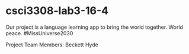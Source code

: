 # csci3308-lab3-16-4

Our project is a language learning app to bring the world together.
World peace. #MissUniverse2030

Project Team Members:
Beckett Hyde
